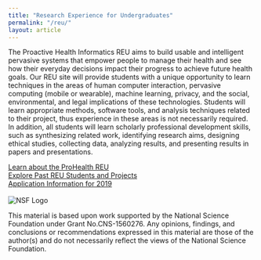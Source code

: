 ```yaml
---
title: "Research Experience for Undergraduates"
permalink: "/reu/"
layout: article
---
```


The Proactive Health Informatics REU aims to build usable and intelligent pervasive systems that empower people to manage their health and see how their everyday decisions impact their progress to achieve future health goals. Our REU site will provide students with a unique opportunity to learn techniques in the areas of human computer interaction, pervasive computing (mobile or wearable), machine learning, privacy, and the social, environmental, and legal implications of these technologies. Students will learn appropriate methods, software tools, and analysis techniques related to their project, thus experience in these areas is not necessarily required. In addition, all students will learn scholarly professional development skills, such as synthesizing related work, identifying research aims, designing ethical studies, collecting data, analyzing results, and presenting results in papers and presentations.

<div class="row">
 <div class="col-md-4">
    <a style="white-space: normal" class="btn btn-default btn-lg" href="/reu/about/">Learn about the ProHealth REU</a>
  </div>
  <div class="col-md-4">
    <a style="white-space: normal" class="btn btn-default btn-lg" href="/reu/previous-prohealth-reus/">Explore Past REU Students and Projects</a>
  </div>
  <div class="col-md-4">
    <a style="white-space: normal" class="btn btn-default btn-lg" href="http://bit.ly/ProhealthREU2017">Application Information for 2019</a>
  </div>
</div>
<br>

<div class="row">
  <div class="col-md-4">
    <img class="img-fluid" src="http://prohealth.sice.indiana.edu/files/2016/04/nsf1v.jpg" alt="NSF Logo">
  </div>
  <div class="col-md-8">
    <p>This material is based upon work supported by the National Science Foundation under Grant No.CNS-1560276. Any opinions, findings, and conclusions or recommendations expressed in this material are those of the author(s) and do not necessarily reflect the views of the National Science Foundation.</p>
  </div>
</div>
